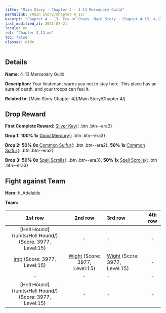```yaml
---
title: "Main Story - Chapter 4 - 4-13 Mercenary Guild"
permalink: /Main Story/Chapter 4_13/
excerpt: "Chapter 4 - 13. Era of Chaos  Main Story - Chapter 4_13. 4-13 Mercenary Guild"
last_modified_at: 2021-07-21
locale: en
ref: "Chapter 4_13.md"
toc: false
classes: wide
---
```


## Details

 **Name:** 4-13 Mercenary Guild

 **Description:** Your lieutenant warns you not to stay here. This place has an aura of death, and your troops can feel it.

 **Related to:** [Main Story Chapter 4](/Main Story/Chapter 4/)

## Drop Reward

 **First Complete Reward:** [Silver Key](/Items/con_693/){: .btn .btn--era3}

 **Drop 1:** **100% 1x** [Good Mercury](/Items/mat_14/){: .btn .btn--era3}

 **Drop 2:** **50% 0x** [Common Sulfur](/Items/mat_9/){: .btn .btn--era2}, **50% 1x** [Common Sulfur](/Items/mat_9/){: .btn .btn--era2}

 **Drop 3:** **50% 0x** [Spell Scrolls](/Items/con_694/){: .btn .btn--era3}, **50% 1x** [Spell Scrolls](/Items/con_694/){: .btn .btn--era3}


## Fight against Team
 **Hero:** h_Adelaide

 **Team:**


  | 1st row | 2nd row | 3rd row | 4th row |
  |:----:|:----:|:----|:----:|
  | [Hell Hound](/units/Hell Hound/) (Score: 3977, Level:15)  | - | - | - |
  | [Imp](/units/Imp/) (Score: 3977, Level:15)  | [Wight](/units/Wight/) (Score: 3977, Level:15)  | [Wight](/units/Wight/) (Score: 3977, Level:15)  | - |
  | - | - | - | - |
  | [Hell Hound](/units/Hell Hound/) (Score: 3977, Level:15)  | - | - | - |



